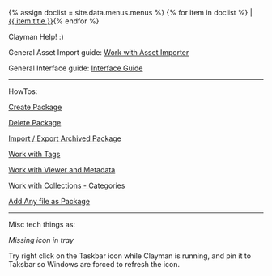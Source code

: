 {% assign doclist = site.data.menus.menus %}
{% for item in doclist %}
<a style="display:block;float:left;" href="{{ item.url }}">{{ item.title }}</a> | 
{% endfor %}

Clayman Help! :)

General Asset Import guide: 
[Work with Asset Importer](/help/import)

General Interface guide: 
[Interface Guide](/help/interface)

----
HowTos:


[Create Package](/help/howto/create_package)

[Delete Package](/help/howto/delete_package)

[Import / Export Archived Package](/help/howto/import_export_archive)

[Work with Tags](/help/howto/tags)

[Work with Viewer and Metadata](/help/howto/metaviews)

[Work with Collections - Categories](/help/howto/categories_colllections)

[Add Any file as Package](/help/howto/add_any_file)






----
Misc tech things as:

*Missing icon in tray*

Try right click on the Taskbar icon while Clayman is running, and pin it to Taksbar so Windows are forced to refresh the icon.

